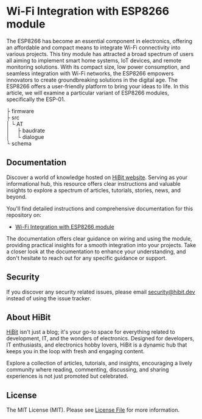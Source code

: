 # Wi-Fi Integration with ESP8266 module
The ESP8266 has become an essential component in electronics, offering an affordable and compact means to integrate Wi-Fi connectivity into various projects. This tiny module has attracted a broad spectrum of users all aiming to implement smart home systems, IoT devices, and remote monitoring solutions. With its compact size, low power consumption, and seamless integration with Wi-Fi networks, the ESP8266 empowers innovators to create groundbreaking solutions in the digital age. The ESP8266 offers a user-friendly platform to bring your ideas to life. In this article, we will examine a particular variant of ESP8266 modules, specifically the ESP-01.  

├ firmware  
├ src  
│  └ AT  
│    &nbsp;&nbsp;&nbsp;&nbsp;├ baudrate  
│    &nbsp;&nbsp;&nbsp;&nbsp;└ dialogue  
└ schema  

## Documentation
Discover a world of knowledge hosted on [HiBit website](https://www.hibit.dev). Serving as your informational hub, this resource offers clear instructions and valuable insights to explore a spectrum of articles, tutorials, stories, news, and beyond.  

You'll find detailed instructions and comprehensive documentation for this repository on:
- [Wi-Fi Integration with ESP8266 module](https://www.hibit.dev/posts/171/wi-fi-integration-with-esp8266-module)

The documentation offers clear guidance on wiring and using the module, providing practical insights for a smooth integration into your projects. Take a closer look at the documentation to enhance your understanding, and don't hesitate to reach out for any specific guidance or support.

## Security
If you discover any security related issues, please email security@hibit.dev instead of using the issue tracker.

## About HiBit
[HiBit](https://www.hibit.dev) isn't just a blog; it's your go-to space for everything related to development, IT, and the wonders of electronics. Designed for developers, IT enthusiasts, and electronics hobby lovers, HiBit is a dynamic hub that keeps you in the loop with fresh and engaging content.  

Explore a collection of articles, tutorials, and insights, encouraging a lively community where reading, commenting, discussing, and sharing experiences is not just promoted but celebrated.

## License
The MIT License (MIT). Please see [License File](LICENSE) for more information.
